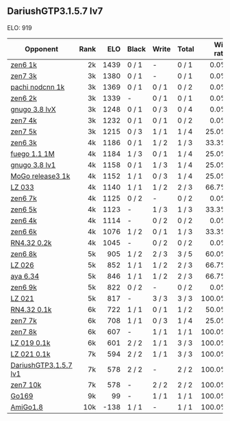 ## DariushGTP3.1.5.7 lv7 ##

ELO: 919

Opponent | Rank | ELO | Black | Write | Total | Win rate
---------|-----:|----:|-------|-------|-------|-------:
[zen6 1k](zen6%201k.md) | 2k | 1439 | 0 / 1 | - | 0 / 1 | 0.0%
[zen7 3k](zen7%203k.md) | 3k | 1380 | 0 / 1 | - | 0 / 1 | 0.0%
[pachi nodcnn 1k](pachi%20nodcnn%201k.md) | 3k | 1369 | 0 / 1 | 0 / 1 | 0 / 2 | 0.0%
[zen6 2k](zen6%202k.md) | 3k | 1339 | - | 0 / 1 | 0 / 1 | 0.0%
[gnugo 3.8 lvX](gnugo%203.8%20lvX.md) | 3k | 1248 | 0 / 1 | 0 / 3 | 0 / 4 | 0.0%
[zen7 4k](zen7%204k.md) | 3k | 1232 | 0 / 1 | 0 / 1 | 0 / 2 | 0.0%
[zen7 5k](zen7%205k.md) | 3k | 1215 | 0 / 3 | 1 / 1 | 1 / 4 | 25.0%
[zen6 3k](zen6%203k.md) | 4k | 1186 | 0 / 1 | 1 / 2 | 1 / 3 | 33.3%
[fuego 1.1 1M](fuego%201.1%201M.md) | 4k | 1184 | 1 / 3 | 0 / 1 | 1 / 4 | 25.0%
[gnugo 3.8 lv1](gnugo%203.8%20lv1.md) | 4k | 1158 | 0 / 1 | 1 / 3 | 1 / 4 | 25.0%
[MoGo release3 1k](MoGo%20release3%201k.md) | 4k | 1152 | 1 / 1 | 0 / 3 | 1 / 4 | 25.0%
[LZ 033](LZ%20033.md) | 4k | 1140 | 1 / 1 | 1 / 2 | 2 / 3 | 66.7%
[zen6 7k](zen6%207k.md) | 4k | 1125 | 0 / 2 | - | 0 / 2 | 0.0%
[zen6 5k](zen6%205k.md) | 4k | 1123 | - | 1 / 3 | 1 / 3 | 33.3%
[zen6 4k](zen6%204k.md) | 4k | 1114 | - | 0 / 2 | 0 / 2 | 0.0%
[zen6 6k](zen6%206k.md) | 4k | 1076 | 1 / 2 | 0 / 1 | 1 / 3 | 33.3%
[RN4.32 0.2k](RN4.32%200.2k.md) | 4k | 1045 | - | 0 / 2 | 0 / 2 | 0.0%
[zen6 8k](zen6%208k.md) | 5k | 905 | 1 / 2 | 2 / 3 | 3 / 5 | 60.0%
[LZ 026](LZ%20026.md) | 5k | 852 | 1 / 1 | 1 / 2 | 2 / 3 | 66.7%
[aya 6.34](aya%206.34.md) | 5k | 846 | 1 / 1 | 1 / 2 | 2 / 3 | 66.7%
[zen6 9k](zen6%209k.md) | 5k | 822 | 0 / 2 | - | 0 / 2 | 0.0%
[LZ 021](LZ%20021.md) | 5k | 817 | - | 3 / 3 | 3 / 3 | 100.0%
[RN4.32 0.1k](RN4.32%200.1k.md) | 6k | 722 | 1 / 1 | 0 / 1 | 1 / 2 | 50.0%
[zen7 7k](zen7%207k.md) | 6k | 708 | 1 / 1 | 0 / 3 | 1 / 4 | 25.0%
[zen7 8k](zen7%208k.md) | 6k | 607 | - | 1 / 1 | 1 / 1 | 100.0%
[LZ 019 0.1k](LZ%20019%200.1k.md) | 6k | 601 | 2 / 2 | 1 / 1 | 3 / 3 | 100.0%
[LZ 021 0.1k](LZ%20021%200.1k.md) | 7k | 594 | 2 / 2 | 1 / 1 | 3 / 3 | 100.0%
[DariushGTP3.1.5.7 lv1](DariushGTP3.1.5.7%20lv1.md) | 7k | 578 | 2 / 2 | - | 2 / 2 | 100.0%
[zen7 10k](zen7%2010k.md) | 7k | 578 | - | 2 / 2 | 2 / 2 | 100.0%
[Go169](Go169.md) | 9k | 99 | - | 1 / 1 | 1 / 1 | 100.0%
[AmiGo1.8](AmiGo1.8.md) | 10k | -138 | 1 / 1 | - | 1 / 1 | 100.0%
